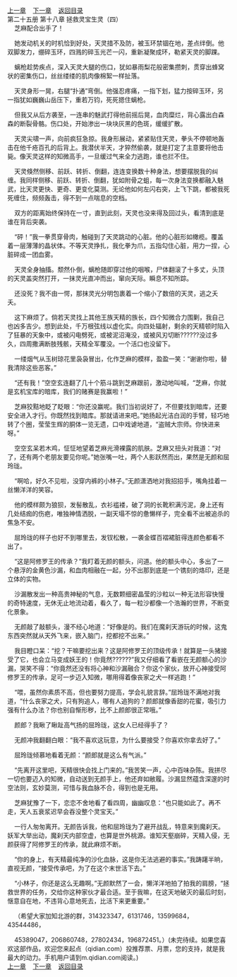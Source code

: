 
[上一章](https://github.com/xiaominghe2014/spider_book/blob/master/book/知北游/第386章.md)&nbsp;&nbsp;&nbsp;&nbsp;[下一章](https://github.com/xiaominghe2014/spider_book/blob/master/book/知北游/第388章.md)&nbsp;&nbsp;&nbsp;&nbsp;[返回目录](https://github.com/xiaominghe2014/spider_book/blob/master/book/知北游/README.md)
<br /> 第二十五册 第十八章 拯救灵宝生灵（四）<br />
        芝麻配合出手了！

    她发动机关的时机恰到好处，天灵措不及防，被玉环禁锢在地，差点绊倒。他双脚发力，绷碎玉环，四溅的碎玉光芒一闪，重新凝聚成环，勒紧天灵的脚踝。

    螭枪趁势疾点，深入天灵大腿的伤口，犹如暴雨梨花般密集攒刺，贯穿出蜂窝状的密集伤口，丝丝缕缕的肌肉像棉絮一样扯落。

    天灵身形一晃，右腿“扑通”弯倒。他强忍疼痛，一指下划，猛力按碎玉环，另一指犹如巍巍山岳压下，重若万钧，死死摁住螭枪。

    但我又从后方袭至，一连串的魅武打得他前摇后晃，血肉糜烂，背心露出白森森的断裂骨骼。伤口处，开始渗出一块块灰黑的色斑，缓缓扩散。

    天灵尖啸一声，向前疯狂急掠。我身形展动，紧紧贴住天灵，拳头不停顿地轰击在他千疮百孔的后背上。我潜伏半天，才猝然偷袭，就是打定了主意要将他击毙。像天灵这样的知微高手，一旦缓过气来全力逃跑，谁也拦不住。

    天灵倏然侧移、前跃、转折、倒翻，连连变换数十种身法，想要摆脱我的纠缠。我同样侧移、前跃、转折、倒翻，犹如附骨之蛆，每一次身法变换都融入魅武，比天灵更快、更奇、更变化莫测。无论他如何左闪右突，上飞下跳，都被我死死缠住，频频轰击，得不到一点喘息的空档。

    双方的距离始终保持在一寸，直到此刻，天灵也没来得及回过头，看清到底是谁在背后突袭。

    “砰！”我一拳贯穿骨肉，触碰到了天灵跳动的心脏。他的心脏形如橄榄。覆盖着一层薄薄的晶状体。不等天灵挣扎，我化拳为爪，五指勾住心脏，用力一捏，心脏碎成一团血雾。

    天灵全身抽搐。颓然仆倒，螭枪随即穿过他的咽喉，尸体翻滚了十多丈，头顶的天灵盖突然打开，一抹灵光直冲而出，窜向天际。瞬息不知所踪。

    还没死？我不由一愕，那抹灵光分明包裹着一个缩小了数倍的天灵，逃之夭夭。

    这下麻烦了。倘若天灵找上其他王族天精的族长，四个知微合力围剿，我自己也凶多吉少。想到此处，千万根弦线以虚化实。向四处辐射，剩余的天精顿时陷入了狂暴的天象中，或被闪电劈死，或被泥沼淹没，或被风刃切断??????没过多久，四周撒满断肢残骸，天精全军覆没。一个活口也没留下。

    一缕烟气从玉树琼花里袅袅冒出，化作芝麻的模样，盈盈一笑：“谢谢你啦，替我清除这些恶客。”

    “还有我！”空空玄连翻了几十个筋斗跳到芝麻跟前，激动地叫喊，“芝麻，你就是玄机宝库的暗库，我们的赌赛是我赢啦！”

    芝麻狡黠地眨了眨眼：“你还没赢呢。我们当初说好了，不但要找到暗库，还要安全进入才行。你既然找到暗库。那就请进来吧。”她扬起光洁白润的手臂，轻巧地转了个圈，莹莹生辉的胴体一览无遗，口中戏谑地道，“盗贼大宗师。你快进来呀。”

    空空玄呆若木鸡，怔怔地望着芝麻光滑裸露的肌肤。芝麻又扭头对我道：“对了，还有两个老朋友要见你呢。”她张嘴一吐，两个人影跃然而出，果然是无颜和屈玲珑。

    “啊哈，好久不见啦，没穿内裤的小林子。”无颜潇洒地对我招招手，嘴角挂着一丝懒洋洋的笑容。

    他的模样颇为狼狈，发髻散乱，衣衫褴褛，破了洞的长靴积满污泥，身上还有几处结痂的伤疤，唯独神情洒脱，一副天塌不惊的惫懒样子，完全看不出被追杀的焦急不安。

    屈玲珑的样子也好不到哪里去，发钗松散，一袭金蝶百褶裙脏得连颜色都看不出了。

    “这是阿修罗王的传承？”我盯着无颜的额头，问道。他的额头中心，多出了一个悬浮的金黄色沙漏，和血肉相融在一起，分不出那到底是一个镌刻的烙印，还是立体的实物。

    沙漏散发出一种高贵神秘的气息，无数颗细密晶莹的沙粒以一种无法形容快慢的奇特速度，无休无止地流动着，看久了，每一粒沙都像一个浩瀚的世界，不断变化景象。

    无颜敲了敲额头，漫不经心地道：“好像是的。我们在魔刹天游玩的时候，这鬼东西突然就从天外飞来，嵌入脑门，挖都挖不出来。”

    我目瞪口呆：“挖？干嘛要挖出来？这是阿修罗王的顶级传承！就算是一头猪接受了它，也会立马变成妖王的！你竟然??????”我又仔细看了看嵌在无颜额心的沙漏，哭笑不得：“你竟然还没有将心神和沙漏融合？你这个家伙，放开心神接受阿修罗王的传承，足可一步迈入知微，哪用得着像丧家之犬一样逃跑！”

    “喂，虽然你素质不高，但也要努力提高，学会礼貌言辞。”屈玲珑不满地对我道，“什么丧家之犬，只有狗追人，哪有人追狗的？颜郎就像香甜的花蜜，吸引力强有什么办法？你也别自惭形秽，比不上颜郎很正常哦。”

    颜郎？我瞅了瞅趾高气扬的屈玲珑，这女人已经得手了？

    无颜冲我翻翻白眼：“我不喜欢这玩意，为什么要接受？你喜欢你拿去好了。”

    屈玲珑倾慕地看着无颜：“颜郎就是这么有气派。”

    “先离开这里吧，天精很快会找上门来的。”我苦笑一声，心中百味杂陈。我拼尽一切也要迈入的知微，自动送到无颜手上，他还弃如敝履。沙漏显然蕴含深邃的时空法则，玄妙莫测，可惜与我血脉不合，得到也是无用。

    芝麻犹豫了一下，恋恋不舍地看了看四周，幽幽叹息：“也只能如此了。再不走，天人五衰浆迟早会吞没整个灵宝天。”

    一行人匆匆离开。无颜告诉我，他和屈玲珑为了避开战乱，特意来到魔刹天。妖军大举出动，魔刹天内部空虚，也算是世外桃源。谁知天壑崩碎，天精入侵，无颜获得了阿修罗王的传承，就此麻烦不断。

    “你的身上，有天精最纯净的沙化血脉，这是你无法逃避的事实。”我踌躇半晌，直视无颜，“接受传承吧，为了在这个末世活下去。”

    “小林子，你还是这么无趣啊。”无颜默然了一会，懒洋洋地拍了拍我的肩膀，“拯救世界的任务，交给你这种家伙才最合适。至于我嘛，在这天地破灭的最后时刻，惬意自在地，不违背心意地死去，比活下来更重要。”

    （希望大家加知北游的群，314323347，6131746，13599684，43544486，

    45389047，206860748，27802434，196872451。）(未完待续。如果您喜欢这部作品，欢迎您来起点（qidian.com）投推荐票、月票，您的支持，就是我最大的动力。手机用户请到m.qidian.com阅读。)
  <br />
[上一章](https://github.com/xiaominghe2014/spider_book/blob/master/book/知北游/第386章.md)&nbsp;&nbsp;&nbsp;&nbsp;[下一章](https://github.com/xiaominghe2014/spider_book/blob/master/book/知北游/第388章.md)&nbsp;&nbsp;&nbsp;&nbsp;[返回目录](https://github.com/xiaominghe2014/spider_book/blob/master/book/知北游/README.md)
